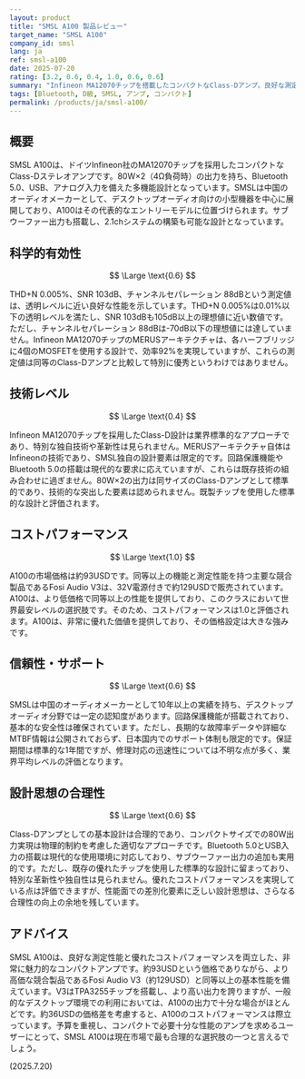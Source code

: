 ```yaml
---
layout: product
title: "SMSL A100 製品レビュー"
target_name: "SMSL A100"
company_id: smsl
lang: ja
ref: smsl-a100
date: 2025-07-20
rating: [3.2, 0.6, 0.4, 1.0, 0.6, 0.6]
summary: "Infineon MA12070チップを搭載したコンパクトなClass-Dアンプ。良好な測定性能と優れたコストパフォーマンスを両立しています。"
tags: [Bluetooth, D級, SMSL, アンプ, コンパクト]
permalink: /products/ja/smsl-a100/
---
```

## 概要

SMSL A100は、ドイツInfineon社のMA12070チップを採用したコンパクトなClass-Dステレオアンプです。80W×2（4Ω負荷時）の出力を持ち、Bluetooth 5.0、USB、アナログ入力を備えた多機能設計となっています。SMSLは中国のオーディオメーカーとして、デスクトップオーディオ向けの小型機器を中心に展開しており、A100はその代表的なエントリーモデルに位置づけられます。サブウーファー出力も搭載し、2.1chシステムの構築も可能な設計となっています。

## 科学的有効性

$$ \Large \text{0.6} $$

THD+N 0.005%、SNR 103dB、チャンネルセパレーション 88dBという測定値は、透明レベルに近い良好な性能を示しています。THD+N 0.005%は0.01%以下の透明レベルを満たし、SNR 103dBも105dB以上の理想値に近い数値です。ただし、チャンネルセパレーション 88dBは-70dB以下の理想値には達していません。Infineon MA12070チップのMERUSアーキテクチャは、各ハーフブリッジに4個のMOSFETを使用する設計で、効率92%を実現していますが、これらの測定値は同等のClass-Dアンプと比較して特別に優秀というわけではありません。

## 技術レベル

$$ \Large \text{0.4} $$

Infineon MA12070チップを採用したClass-D設計は業界標準的なアプローチであり、特別な独自技術や革新性は見られません。MERUSアーキテクチャ自体はInfineonの技術であり、SMSL独自の設計要素は限定的です。回路保護機能やBluetooth 5.0の搭載は現代的な要求に応えていますが、これらは既存技術の組み合わせに過ぎません。80W×2の出力は同サイズのClass-Dアンプとして標準的であり、技術的な突出した要素は認められません。既製チップを使用した標準的な設計と評価されます。

## コストパフォーマンス

$$ \Large \text{1.0} $$

A100の市場価格は約93USDです。同等以上の機能と測定性能を持つ主要な競合製品であるFosi Audio V3は、32V電源付きで約129USDで販売されています。A100は、より低価格で同等以上の性能を提供しており、このクラスにおいて世界最安レベルの選択肢です。そのため、コストパフォーマンスは1.0と評価されます。A100は、非常に優れた価値を提供しており、その価格設定は大きな強みです。

## 信頼性・サポート

$$ \Large \text{0.6} $$

SMSLは中国のオーディオメーカーとして10年以上の実績を持ち、デスクトップオーディオ分野では一定の認知度があります。回路保護機能が搭載されており、基本的な安全性は確保されています。ただし、長期的な故障率データや詳細なMTBF情報は公開されておらず、日本国内でのサポート体制も限定的です。保証期間は標準的な1年間ですが、修理対応の迅速性については不明な点が多く、業界平均レベルの評価となります。

## 設計思想の合理性

$$ \Large \text{0.6} $$

Class-Dアンプとしての基本設計は合理的であり、コンパクトサイズでの80W出力実現は物理的制約を考慮した適切なアプローチです。Bluetooth 5.0とUSB入力の搭載は現代的な使用環境に対応しており、サブウーファー出力の追加も実用的です。ただし、既存の優れたチップを使用した標準的な設計に留まっており、特別な革新性や独自性は見られません。優れたコストパフォーマンスを実現している点は評価できますが、性能面での差別化要素に乏しい設計思想は、さらなる合理性の向上の余地を残しています。

## アドバイス

SMSL A100は、良好な測定性能と優れたコストパフォーマンスを両立した、非常に魅力的なコンパクトアンプです。約93USDという価格でありながら、より高価な競合製品であるFosi Audio V3（約129USD）と同等以上の基本性能を備えています。V3はTPA3255チップを搭載し、より高い出力を誇りますが、一般的なデスクトップ環境での利用においては、A100の出力で十分な場合がほとんどです。約36USDの価格差を考慮すると、A100のコストパフォーマンスは際立っています。予算を重視し、コンパクトで必要十分な性能のアンプを求めるユーザーにとって、SMSL A100は現在市場で最も合理的な選択肢の一つと言えるでしょう。

(2025.7.20)